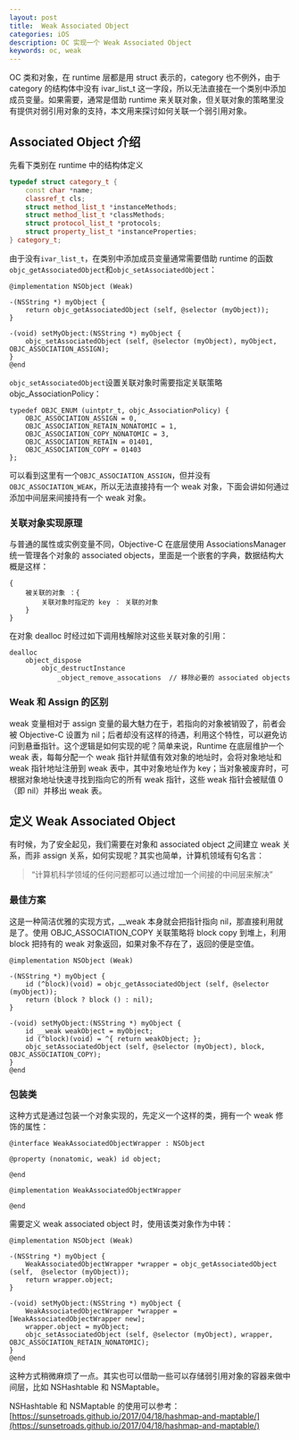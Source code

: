 ```yaml
---
layout: post
title:  Weak Associated Object
categories: iOS
description: OC 实现一个 Weak Associated Object
keywords: oc, weak
--- 
```


OC 类和对象，在 runtime 层都是用 struct 表示的，category 也不例外，由于 category 的结构体中没有 ivar_list_t 这一字段，所以无法直接在一个类别中添加成员变量。如果需要，通常是借助 runtime 来关联对象，但关联对象的策略里没有提供对弱引用对象的支持，本文用来探讨如何关联一个弱引用对象。

## Associated Object 介绍

先看下类别在 runtime 中的结构体定义

```c++
typedef struct category_t {
    const char *name;
    classref_t cls;
    struct method_list_t *instanceMethods;
    struct method_list_t *classMethods;
    struct protocol_list_t *protocols;
    struct property_list_t *instanceProperties;
} category_t;
```

由于没有`ivar_list_t`，在类别中添加成员变量通常需要借助 runtime 的函数`objc_getAssociatedObject`和`objc_setAssociatedObject`：
```objc
@implementation NSObject (Weak)

-(NSString *) myObject {
    return objc_getAssociatedObject (self, @selector (myObject));
}

-(void) setMyObject:(NSString *) myObject {
    objc_setAssociatedObject (self, @selector (myObject), myObject, OBJC_ASSOCIATION_ASSIGN);
}
@end
```

`objc_setAssociatedObject`设置关联对象时需要指定关联策略 objc_AssociationPolicy：
```objc
typedef OBJC_ENUM (uintptr_t, objc_AssociationPolicy) {
    OBJC_ASSOCIATION_ASSIGN = 0,         
    OBJC_ASSOCIATION_RETAIN_NONATOMIC = 1,
    OBJC_ASSOCIATION_COPY_NONATOMIC = 3,
    OBJC_ASSOCIATION_RETAIN = 01401,    
    OBJC_ASSOCIATION_COPY = 01403
};
```
可以看到这里有一个`OBJC_ASSOCIATION_ASSIGN`，但并没有 `OBJC_ASSOCIATION_WEAK`，所以无法直接持有一个 weak 对象，下面会讲如何通过添加中间层来间接持有一个 weak 对象。


### 关联对象实现原理
与普通的属性或实例变量不同，Objective-C 在底层使用 AssociationsManager 统一管理各个对象的 associated objects，里面是一个嵌套的字典，数据结构大概是这样：
```
{
    被关联的对象 ：{
        关联对象时指定的 key ： 关联的对象
    }
}
```

在对象 dealloc 时经过如下调用栈解除对这些关联对象的引用：
```
dealloc
    object_dispose
        objc_destructInstance
            _object_remove_assocations  // 移除必要的 associated objects
```
### Weak 和 Assign 的区别
weak 变量相对于 assign 变量的最大魅力在于，若指向的对象被销毁了，前者会被 Objective-C 设置为 nil；后者却没有这样的待遇，利用这个特性，可以避免访问到悬垂指针。这个逻辑是如何实现的呢？简单来说，Runtime 在底层维护一个 weak 表，每每分配一个 weak 指针并赋值有效对象的地址时，会将对象地址和 weak 指针地址注册到 weak 表中，其中对象地址作为 key；当对象被废弃时，可根据对象地址快速寻找到指向它的所有 weak 指针，这些 weak 指针会被赋值 0（即 nil）并移出 weak 表。

## 定义 Weak Associated Object
有时候，为了安全起见，我们需要在对象和 associated object 之间建立 weak 关系，而非 assign 关系，如何实现呢？其实也简单，计算机领域有句名言： 

>“计算机科学领域的任何问题都可以通过增加一个间接的中间层来解决”


### 最佳方案

这是一种简洁优雅的实现方式，__weak 本身就会把指针指向 nil，那直接利用就是了。使用 OBJC_ASSOCIATION_COPY 关联策略将 block copy 到堆上，利用 block 把持有的 weak 对象返回，如果对象不存在了，返回的便是空值。

```objc
@implementation NSObject (Weak)

-(NSString *) myObject {
    id (^block)(void) = objc_getAssociatedObject (self, @selector (myObject));
    return (block ? block () : nil);
}

-(void) setMyObject:(NSString *) myObject {
    id __weak weakObject = myObject;
    id (^block)(void) = ^{ return weakObject; };
    objc_setAssociatedObject (self, @selector (myObject), block, OBJC_ASSOCIATION_COPY);
}
@end
```
### 包装类
这种方式是通过包装一个对象实现的，先定义一个这样的类，拥有一个 weak 修饰的属性：

```objc
@interface WeakAssociatedObjectWrapper : NSObject

@property (nonatomic, weak) id object;

@end

@implementation WeakAssociatedObjectWrapper

@end
```

需要定义 weak associated object 时，使用该类对象作为中转：
```objc
@implementation NSObject (Weak)

-(NSString *) myObject {
    WeakAssociatedObjectWrapper *wrapper = objc_getAssociatedObject (self,  @selector (myObject));
    return wrapper.object;
}

-(void) setMyObject:(NSString *) myObject {
    WeakAssociatedObjectWrapper *wrapper = [WeakAssociatedObjectWrapper new];
    wrapper.object = myObject;
    objc_setAssociatedObject (self, @selector (myObject), wrapper, OBJC_ASSOCIATION_RETAIN_NONATOMIC);
}
@end
```
这种方式稍微麻烦了一点。其实也可以借助一些可以存储弱引用对象的容器来做中间层，比如 NSHashtable 和 NSMaptable。

NSHashtable 和 NSMaptable 的使用可以参考：[https://sunsetroads.github.io/2017/04/18/hashmap-and-maptable/](https://sunsetroads.github.io/2017/04/18/hashmap-and-maptable/)